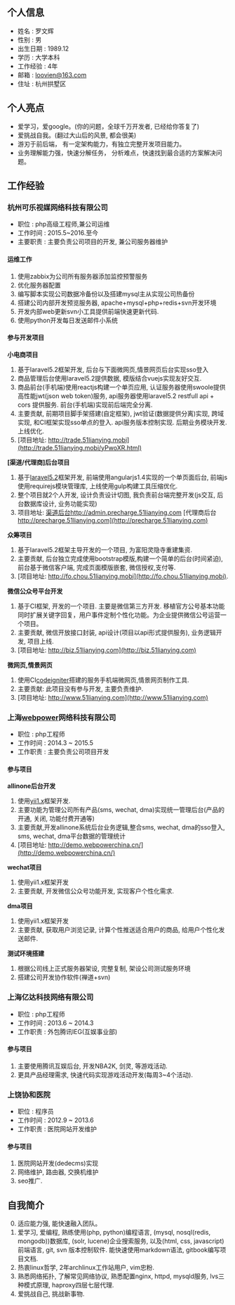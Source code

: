 ## 个人信息

- 姓名     : 罗文辉
- 性别     : 男
- 出生日期 : 1989.12
- 学历     : 大学本科
- 工作经验 : 4年
- 邮箱     : loovien@163.com
- 住址     : 杭州拱墅区

## 个人亮点

* 爱学习，爱google。(你的问题，全球千万开发者, 已经给你答复了)
* 爱挑战自我。(翻过大山后的风景, 都会很美)
* 游刃于前后端， 有一定架构能力，有独立完整开发项目能力。
* 业务理解能力强，快速分解任务， 分析难点，快速找到最合适的方案解决问题。

## 工作经验

### 杭州可乐视媒网络科技有限公司

- 职位     : php高级工程师,兼公司运维
- 工作时间 : 2015.5~2016.至今
- 主要职责 : 主要负责公司项目的开发, 兼公司服务器维护


#### 运维工作

1. 使用zabbix为公司所有服务器添加监控预警服务
2. 优化服务器配置
3. 编写脚本实现公司数据冷备份以及搭建mysql主从实现公司热备份
4. 搭建公司内部开发预览服务器, apache+mysql+php+redis+svn开发环境
5. 开发内部web更新svn小工具提供前端快速更新代码.
6. 使用python开发每日发送邮件小系统


#### 参与开发项目

**小电商项目**

1. 基于laravel5.2框架开发, 后台与下面微网页,情景网页后台实现sso登入
2. 商品管理后台使用laravel5.2提供数据, 模版结合vuejs实现友好交互.
3. 商品前台(手机端)使用reactjs构建一个单页应用, 认证服务器使用swoole提供高性能jwt(json web token)服务, api服务器使用laravel5.2 restfull api + cors 提供服务. 前台(手机端)实现前后端完全分离.
4. 主要贡献, 前期项目脚手架搭建(自定框架), jwt验证(数据提供分离)实现, 跨域实现, 和CI框架实现sso单点的登入. api服务版本控制实现. 后期业务模块开发. 上线优化.
5. [项目地址: http://trade.51lianying.mobi](http://trade.51lianying.mobi/yPwoXR.html)


**[渠道/代理商]后台项目**

1. 基于[laravel5.2](https://laravel.com)框架开发, 前端使用angularjs1.4实现的一个单页面后台, 前端js使用requirejs模块管理库, 上线使用gulp构建工具压缩优化.
2. 整个项目就2个人开发, 设计负责设计切图, 我负责前台端完整开发(js交互, 后台数据库设计, 业务功能实现)
3. 项目地址: [渠道后台http://admin.precharge.51lianying.com](http://admin.precharge.51lianying.com) [代理商后台 http://precharge.51lianying.com](http://precharge.51lianying.com)

**众筹项目**

1. 基于laravel5.2框架主导开发的一个项目, 为富阳灵隐寺重建集资.
2. 主要贡献, 后台独立完成使用bootstrap模版,构建一个简单的后台(时间紧迫), 前台基于微信客户端, 完成页面模版嵌套, 微信授权,支付等.
3. [项目地址: http://fo.chou.51lianying.mobi](http://fo.chou.51lianying.mobi).

**微信公众号平台开发**

1. 基于CI框架, 开发的一个项目. 主要是微信第三方开发. 移植官方公号基本功能同时扩展关键字回复，用户事件定制个性化功能。为企业提供微信公号运营一个项目。
2. 主要贡献, 微信开放接口封装, api设计(项目以api形式提供服务), 业务逻辑开发, 项目上线.
3. [项目地址: http://biz.51lianying.com](http://biz.51lianying.com)


**微网页,情景网页**

1. 使用CI[codeigniter](https://codeigniter.com)搭建的服务手机端微网页,情景网页制作工具.
3. 主要贡献: 此项目没有参与开发, 主要负责维护.
4. [项目地址: http://www.51lianying.com](http://www.51lianying.com)

### 上海[webpower](http://www.webpowerchina.com/)网络科技有限公司

- 职位     : php工程师
- 工作时间 : 2014.3 ~ 2015.5
- 工作职责 : 主要负责公司项目开发

#### 参与项目

**allinone后台开发**

1. 使用[yii1.x](http://www.yiiframework.com/)框架开发.
2. 主要功能为管理公司所有产品(sms, wechat, dma)实现统一管理后台(产品的开通, 关闭, 功能付费开通等)
3. 主要贡献,开发allinone系统后台业务逻辑,整合sms, wechat, dma的sso登入, sms, wechat, dma平台数据的管理统计
4. [项目地址: http://demo.webpowerchina.cn/](http://demo.webpowerchina.cn/)

**wechat项目**

1. 使用yii1.x框架开发
2. 主要贡献, 开发微信公众号功能开发, 实现客户个性化需求.


**dma项目**

1. 使用yii1.x框架开发
2. 主要贡献, 获取用户浏览记录, 计算个性推送适合用户的商品, 给用户个性化发送邮件.

**测试环境搭建**

1. 根据公司线上正式服务器架设, 完整复制, 架设公司测试服务环境
2. 搭建公司开发协作软件(禅道+svn)


### 上海亿达科技网络有限公司

- 职位     : php工程师
- 工作时间 : 2013.6 ~ 2014.3
- 工作职责 : 外包腾讯IEG(互娱事业部)

#### 参与项目

1. 主要使用腾讯互娱后台, 开发NBA2K, 剑灵, 等游戏活动.
2. 更具产品经理需求, 快速代码实现游戏活动开发(每周3~4个活动).


### 上饶协和医院

- 职位     : 程序员
- 工作时间 : 2012.9 ~ 2013.6
- 工作职责 : 医院网站开发维护

#### 参与项目

1. 医院网站开发(dedecms)实现
2. 网络维护, 路由器, 交换机维护
3. seo推广.

## 自我简介

0. 适应能力强, 能快速融入团队。
1. 爱学习, 爱编程, 熟练使用(php, python)编程语言, (mysql, nosql(redis, mongodb))数据库, (solr, lucene)企业搜索服务, 以及(html, css, javascript)前端语言, git, svn 版本控制软件. 能快速使用markdown语法, gitbook编写项目文档.
2. 热衷linux哲学, 2年archlinux工作站用户, vim忠粉.
3. 熟悉网络拓扑, 了解常见网络协议,  熟悉配置nginx, httpd, mysqld服务, lvs三种模式原理, haproxy四层七层代理.
4. 爱挑战自己, 挑战新事物.
